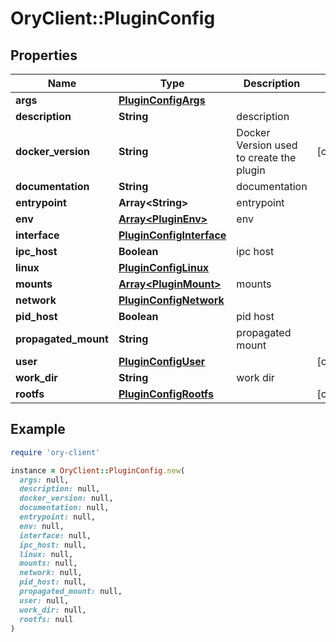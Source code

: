 # OryClient::PluginConfig

## Properties

| Name | Type | Description | Notes |
| ---- | ---- | ----------- | ----- |
| **args** | [**PluginConfigArgs**](PluginConfigArgs.md) |  |  |
| **description** | **String** | description |  |
| **docker_version** | **String** | Docker Version used to create the plugin | [optional] |
| **documentation** | **String** | documentation |  |
| **entrypoint** | **Array&lt;String&gt;** | entrypoint |  |
| **env** | [**Array&lt;PluginEnv&gt;**](PluginEnv.md) | env |  |
| **interface** | [**PluginConfigInterface**](PluginConfigInterface.md) |  |  |
| **ipc_host** | **Boolean** | ipc host |  |
| **linux** | [**PluginConfigLinux**](PluginConfigLinux.md) |  |  |
| **mounts** | [**Array&lt;PluginMount&gt;**](PluginMount.md) | mounts |  |
| **network** | [**PluginConfigNetwork**](PluginConfigNetwork.md) |  |  |
| **pid_host** | **Boolean** | pid host |  |
| **propagated_mount** | **String** | propagated mount |  |
| **user** | [**PluginConfigUser**](PluginConfigUser.md) |  | [optional] |
| **work_dir** | **String** | work dir |  |
| **rootfs** | [**PluginConfigRootfs**](PluginConfigRootfs.md) |  | [optional] |

## Example

```ruby
require 'ory-client'

instance = OryClient::PluginConfig.new(
  args: null,
  description: null,
  docker_version: null,
  documentation: null,
  entrypoint: null,
  env: null,
  interface: null,
  ipc_host: null,
  linux: null,
  mounts: null,
  network: null,
  pid_host: null,
  propagated_mount: null,
  user: null,
  work_dir: null,
  rootfs: null
)
```


